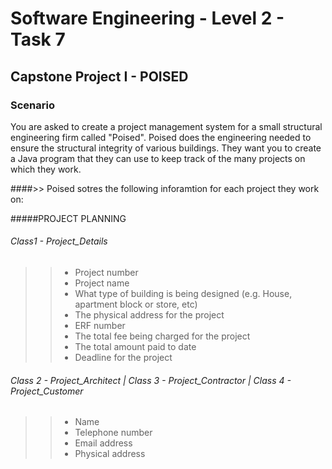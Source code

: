 # Software Engineering - Level 2 - Task 7
## Capstone Project I - POISED
### Scenario
You are asked to create a project management system for a small structural engineering firm called "Poised". Poised does the engineering needed to ensure the structural integrity of various buildings. They want you to create a Java program that they can use to keep track of the many projects on which they work.

####>> Poised sotres the following inforamtion for each project they work on:

#####PROJECT PLANNING
###### Class1 - Project_Details
>> * Project number
>> * Project name
>> * What type of building is being designed (e.g. House, apartment block or store, etc)
>> * The physical address for the project
>> * ERF number
>> * The total fee being charged for the project
>> * The total amount paid to date
>> * Deadline for the project

###### Class 2 - Project_Architect | Class 3 - Project_Contractor | Class 4 - Project_Customer
>> * Name
>> * Telephone number
>> * Email address
>> * Physical address
